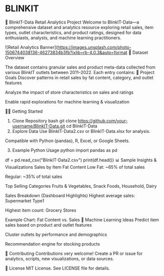 # BLINKIT
🛒 BlinkIT-Data Retail Analytics Project
Welcome to BlinkIT-Data—a comprehensive dataset and analytics resource exploring retail sales, item types, outlet characteristics, and product ratings, designed for data enthusiasts, analysts, and machine learning practitioners.

![Retail Analytics Banner](https://images.unsplash.com/photo-1506744038136-46273834b3fb?ixlib=rb-4.0.3&auto=format 📂 Dataset Overview

The dataset contains granular sales and product meta-data collected from various BlinkIT outlets between 2011–2022. Each entry contains:
🚩 Project Goals
Discover patterns in retail sales by fat content, category, and outlet features

Analyze the impact of store characteristics on sales and ratings

Enable rapid explorations for machine learning & visualization

🧑‍💻 Getting Started
1. Clone Repository
bash
git clone https://github.com/your-username/BlinkIT-Data.git
cd BlinkIT-Data
2. Explore Data
Use BlinkIT-Data2.csv or BlinkIT-Data.xlsx for analysis.

Compatible with Python (pandas), R, Excel, or Google Sheets.

3. Example Python Usage
python
import pandas as pd

df = pd.read_csv("BlinkIT-Data2.csv")
print(df.head())
📊 Sample Insights & Visualizations
Sales by Item Fat Content
Low Fat: ~65% of total sales

Regular: ~35% of total sales

Top Selling Categories
Fruits & Vegetables, Snack Foods, Household, Dairy

Sales Breakdown (Dashboard Highlights)
Highest average sales: Supermarket Type1

Highest item count: Grocery Stores

Example Chart: Fat Content vs. Sales
🤖 Machine Learning Ideas
Predict item sales based on product and outlet features

Cluster outlets by performance and demographics

Recommendation engine for stocking products

📢 Contributing
Contributions very welcome! Create a PR or issue for analytics, scripts, new visualizations, or data sources.

📜 License
MIT License. See LICENSE file for details.
